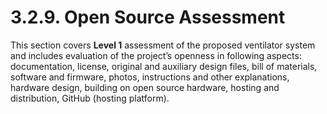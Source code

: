 # 3.2.9. Open Source Assessment 

This section covers **Level 1** assessment of the proposed ventilator system and includes evaluation of the project’s openness in following aspects: documentation, license, original and auxiliary design files, bill of materials, software and firmware, photos, instructions and other explanations, hardware design, building on open source hardware, hosting and distribution, GitHub (hosting platform). 
